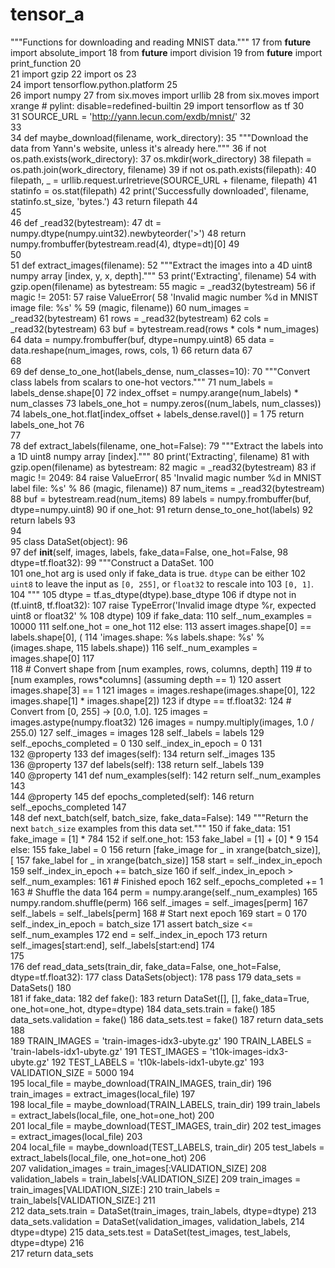 # tensor_a
"""Functions for downloading and reading MNIST data.""" 
17 from __future__ import absolute_import 
18 from __future__ import division 
19 from __future__ import print_function 
20  
21 import gzip 
22 import os 
23  
24 import tensorflow.python.platform 
25  
26 import numpy 
27 from six.moves import urllib 
28 from six.moves import xrange  # pylint: disable=redefined-builtin 
29 import tensorflow as tf 
30  
31 SOURCE_URL = 'http://yann.lecun.com/exdb/mnist/' 
32  
33  
34 def maybe_download(filename, work_directory): 
35   """Download the data from Yann's website, unless it's already here.""" 
36   if not os.path.exists(work_directory): 
37     os.mkdir(work_directory) 
38   filepath = os.path.join(work_directory, filename) 
39   if not os.path.exists(filepath): 
40     filepath, _ = urllib.request.urlretrieve(SOURCE_URL + filename, filepath) 
41     statinfo = os.stat(filepath) 
42     print('Successfully downloaded', filename, statinfo.st_size, 'bytes.') 
43   return filepath 
44  
45  
46 def _read32(bytestream): 
47   dt = numpy.dtype(numpy.uint32).newbyteorder('>') 
48   return numpy.frombuffer(bytestream.read(4), dtype=dt)[0] 
49  
50  
51 def extract_images(filename): 
52   """Extract the images into a 4D uint8 numpy array [index, y, x, depth].""" 
53   print('Extracting', filename) 
54   with gzip.open(filename) as bytestream: 
55     magic = _read32(bytestream) 
56     if magic != 2051: 
57       raise ValueError( 
58           'Invalid magic number %d in MNIST image file: %s' % 
59           (magic, filename)) 
60     num_images = _read32(bytestream) 
61     rows = _read32(bytestream) 
62     cols = _read32(bytestream) 
63     buf = bytestream.read(rows * cols * num_images) 
64     data = numpy.frombuffer(buf, dtype=numpy.uint8) 
65     data = data.reshape(num_images, rows, cols, 1) 
66     return data 
67  
68  
69 def dense_to_one_hot(labels_dense, num_classes=10): 
70   """Convert class labels from scalars to one-hot vectors.""" 
71   num_labels = labels_dense.shape[0] 
72   index_offset = numpy.arange(num_labels) * num_classes 
73   labels_one_hot = numpy.zeros((num_labels, num_classes)) 
74   labels_one_hot.flat[index_offset + labels_dense.ravel()] = 1 
75   return labels_one_hot 
76  
77  
78 def extract_labels(filename, one_hot=False): 
79   """Extract the labels into a 1D uint8 numpy array [index].""" 
80   print('Extracting', filename) 
81   with gzip.open(filename) as bytestream: 
82     magic = _read32(bytestream) 
83     if magic != 2049: 
84       raise ValueError( 
85           'Invalid magic number %d in MNIST label file: %s' % 
86           (magic, filename)) 
87     num_items = _read32(bytestream) 
88     buf = bytestream.read(num_items) 
89     labels = numpy.frombuffer(buf, dtype=numpy.uint8) 
90     if one_hot: 
91       return dense_to_one_hot(labels) 
92     return labels 
93  
94  
95 class DataSet(object): 
96  
97   def __init__(self, images, labels, fake_data=False, one_hot=False, 
98                dtype=tf.float32): 
99     """Construct a DataSet. 
100  
101     one_hot arg is used only if fake_data is true.  `dtype` can be either 
102     `uint8` to leave the input as `[0, 255]`, or `float32` to rescale into 
103     `[0, 1]`. 
104     """ 
105     dtype = tf.as_dtype(dtype).base_dtype 
106     if dtype not in (tf.uint8, tf.float32): 
107       raise TypeError('Invalid image dtype %r, expected uint8 or float32' % 
108                       dtype) 
109     if fake_data: 
110       self._num_examples = 10000 
111       self.one_hot = one_hot 
112     else: 
113       assert images.shape[0] == labels.shape[0], ( 
114           'images.shape: %s labels.shape: %s' % (images.shape, 
115                                                  labels.shape)) 
116       self._num_examples = images.shape[0] 
117  
118       # Convert shape from [num examples, rows, columns, depth] 
119       # to [num examples, rows*columns] (assuming depth == 1) 
120       assert images.shape[3] == 1 
121       images = images.reshape(images.shape[0], 
122                               images.shape[1] * images.shape[2]) 
123       if dtype == tf.float32: 
124         # Convert from [0, 255] -> [0.0, 1.0]. 
125         images = images.astype(numpy.float32) 
126         images = numpy.multiply(images, 1.0 / 255.0) 
127     self._images = images 
128     self._labels = labels 
129     self._epochs_completed = 0 
130     self._index_in_epoch = 0 
131  
132   @property 
133   def images(self): 
134     return self._images 
135  
136   @property 
137   def labels(self): 
138     return self._labels 
139  
140   @property 
141   def num_examples(self): 
142     return self._num_examples 
143  
144   @property 
145   def epochs_completed(self): 
146     return self._epochs_completed 
147  
148   def next_batch(self, batch_size, fake_data=False): 
149     """Return the next `batch_size` examples from this data set.""" 
150     if fake_data: 
151       fake_image = [1] * 784 
152       if self.one_hot: 
153         fake_label = [1] + [0] * 9 
154       else: 
155         fake_label = 0 
156       return [fake_image for _ in xrange(batch_size)], [ 
157           fake_label for _ in xrange(batch_size)] 
158     start = self._index_in_epoch 
159     self._index_in_epoch += batch_size 
160     if self._index_in_epoch > self._num_examples: 
161       # Finished epoch 
162       self._epochs_completed += 1 
163       # Shuffle the data 
164       perm = numpy.arange(self._num_examples) 
165       numpy.random.shuffle(perm) 
166       self._images = self._images[perm] 
167       self._labels = self._labels[perm] 
168       # Start next epoch 
169       start = 0 
170       self._index_in_epoch = batch_size 
171       assert batch_size <= self._num_examples 
172     end = self._index_in_epoch 
173     return self._images[start:end], self._labels[start:end] 
174  
175  
176 def read_data_sets(train_dir, fake_data=False, one_hot=False, dtype=tf.float32): 
177   class DataSets(object): 
178     pass 
179   data_sets = DataSets() 
180  
181   if fake_data: 
182     def fake(): 
183       return DataSet([], [], fake_data=True, one_hot=one_hot, dtype=dtype) 
184     data_sets.train = fake() 
185     data_sets.validation = fake() 
186     data_sets.test = fake() 
187     return data_sets 
188  
189   TRAIN_IMAGES = 'train-images-idx3-ubyte.gz' 
190   TRAIN_LABELS = 'train-labels-idx1-ubyte.gz' 
191   TEST_IMAGES = 't10k-images-idx3-ubyte.gz' 
192   TEST_LABELS = 't10k-labels-idx1-ubyte.gz' 
193   VALIDATION_SIZE = 5000 
194  
195   local_file = maybe_download(TRAIN_IMAGES, train_dir) 
196   train_images = extract_images(local_file) 
197  
198   local_file = maybe_download(TRAIN_LABELS, train_dir) 
199   train_labels = extract_labels(local_file, one_hot=one_hot) 
200  
201   local_file = maybe_download(TEST_IMAGES, train_dir) 
202   test_images = extract_images(local_file) 
203  
204   local_file = maybe_download(TEST_LABELS, train_dir) 
205   test_labels = extract_labels(local_file, one_hot=one_hot) 
206  
207   validation_images = train_images[:VALIDATION_SIZE] 
208   validation_labels = train_labels[:VALIDATION_SIZE] 
209   train_images = train_images[VALIDATION_SIZE:] 
210   train_labels = train_labels[VALIDATION_SIZE:] 
211  
212   data_sets.train = DataSet(train_images, train_labels, dtype=dtype) 
213   data_sets.validation = DataSet(validation_images, validation_labels, 
214                                  dtype=dtype) 
215   data_sets.test = DataSet(test_images, test_labels, dtype=dtype) 
216  
217   return data_sets 

